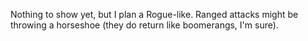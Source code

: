 Nothing to show yet, but I plan a Rogue-like. Ranged attacks might be throwing a horseshoe (they do return like boomerangs, I'm sure).

